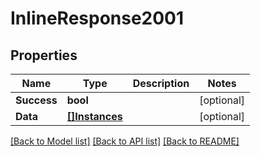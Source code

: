 # InlineResponse2001

## Properties

Name | Type | Description | Notes
------------ | ------------- | ------------- | -------------
**Success** | **bool** |  | [optional] 
**Data** | [**[]Instances**](Instances.md) |  | [optional] 

[[Back to Model list]](../README.md#documentation-for-models) [[Back to API list]](../README.md#documentation-for-api-endpoints) [[Back to README]](../README.md)


